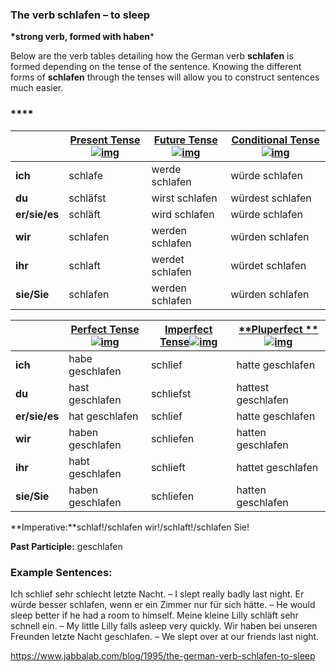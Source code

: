 ### The verb schlafen – to sleep

**\*strong verb, formed with haben***

Below are the verb tables detailing how the German verb **schlafen** is formed depending on the tense of the sentence. Knowing the different forms of **schlafen** through the tenses will allow you to construct sentences much easier.

### ****

|               | [**Present Tense**![img](https://www.jabbalab.com/images/qm.jpg)](http://www.jabbalab.com/blog/880/how-german-verbs-work-in-the-present-tense-part-1) | [**Future Tense**![img](https://www.jabbalab.com/images/qm.jpg)](http://www.jabbalab.com/blog/1126/german-future-tense-and-how-to-use-it) | [**Conditional Tense**![img](https://www.jabbalab.com/images/qm.jpg)](http://www.jabbalab.com/blog/1160/german-conditional-tense-what-it-is-and-how-to-use-it) |
| ------------- | ---------------------------------------- | ---------------------------------------- | ---------------------------------------- |
| **ich**       | schlafe                                  | werde schlafen                           | würde schlafen                           |
| **du**        | schläfst                                 | wirst schlafen                           | würdest schlafen                         |
| **er/sie/es** | schläft                                  | wird schlafen                            | würde schlafen                           |
| **wir**       | schlafen                                 | werden schlafen                          | würden schlafen                          |
| **ihr**       | schlaft                                  | werdet schlafen                          | würdet schlafen                          |
| **sie/Sie**   | schlafen                                 | werden schlafen                          | würden schlafen                          |

 

|               | [Perfect Tense![img](https://www.jabbalab.com/images/qm.jpg)](http://www.jabbalab.com/blog/1011/past-tense-german-how-to-talk-about-the-past-in-german) | [**Imperfect Tense**![img](https://www.jabbalab.com/images/qm.jpg)](http://www.jabbalab.com/blog/1028/past-tense-german-the-imperfect-tense) | [**Pluperfect **![img](https://www.jabbalab.com/images/qm.jpg)](http://www.jabbalab.com/blog/1207/german-past-tense-%E2%80%93-the-pluperfect-tense) |
| ------------- | ---------------------------------------- | ---------------------------------------- | ---------------------------------------- |
| **ich**       | habe geschlafen                          | schlief                                  | hatte geschlafen                         |
| **du**        | hast geschlafen                          | schliefst                                | hattest geschlafen                       |
| **er/sie/es** | hat geschlafen                           | schlief                                  | hatte geschlafen                         |
| **wir**       | haben geschlafen                         | schliefen                                | hatten geschlafen                        |
| **ihr**       | habt geschlafen                          | schlieft                                 | hattet geschlafen                        |
| **sie/Sie**   | haben geschlafen                         | schliefen                                | hatten geschlafen                        |

**Imperative:**schlaf!/schlafen wir!/schlaft!/schlafen Sie!

**Past Participle:** geschlafen

### Example Sentences:

Ich schlief sehr schlecht letzte Nacht. – I slept really badly last night.
Er würde besser schlafen, wenn er ein Zimmer nur für sich hätte. – He would sleep better if he had a room to himself.
Meine kleine Lilly schläft sehr schnell ein. – My little Lilly falls asleep very quickly.
Wir haben bei unseren Freunden letzte Nacht geschlafen. – We slept over at our friends last night.



https://www.jabbalab.com/blog/1995/the-german-verb-schlafen-to-sleep